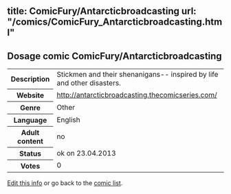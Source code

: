 title: ComicFury/Antarcticbroadcasting
url: "/comics/ComicFury_Antarcticbroadcasting.html"
---
Dosage comic ComicFury/Antarcticbroadcasting
-----------------------------------------

<p id="msg"></p>
<script type="text/javascript">
if (window.location.search === '?edit_info_mail=sent_ok') {
  var elem = document.getElementById("msg");
  elem.innerHTML = 'Edited information sucessfully sent.';
  elem.className = 'ok';
}
</script>
<table class="comicinfo">
<tr>
<th>Description</th><td>Stickmen and their shenanigans-- inspired by life and other disasters.</td>
</tr>
<tr>
<th>Website</th><td><a href="http://antarcticbroadcasting.thecomicseries.com/">http://antarcticbroadcasting.thecomicseries.com/</a></td>
</tr>
<tr>
<th>Genre</th><td>Other</td>
</tr>
<tr>
<th>Language</th><td>English</td>
</tr>
<tr>
<th>Adult content</th><td>no</td>
</tr>
<tr>
<th>Status</th><td>ok on 23.04.2013</td>
</tr>
<tr>
<th>Votes</th><td>0</td>
</tr>
</table>

[Edit this info](ComicFury_Antarcticbroadcasting_edit.html) or go back to the [comic list](../comic-index.html).
